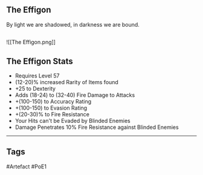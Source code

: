 ## The Effigon
By light we are shadowed,
in darkness we are bound.
##
![[The Effigon.png]]
## The Effigon Stats
- Requires Level 57
- (12-20)% increased Rarity of Items found
- +25 to Dexterity
- Adds (18-24) to (32-40) Fire Damage to Attacks
- +(100-150) to Accuracy Rating
- +(100-150) to Evasion Rating
- +(20-30)% to Fire Resistance
- Your Hits can't be Evaded by Blinded Enemies
- Damage Penetrates 10% Fire Resistance against Blinded Enemies


---
## Tags
#Artefact
#PoE1